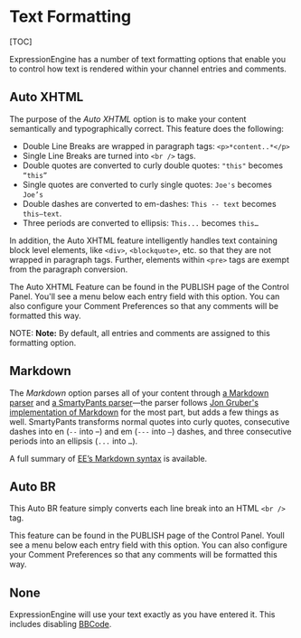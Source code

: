 <!--
    This source file is part of the open source project
    ExpressionEngine User Guide (https://github.com/ExpressionEngine/ExpressionEngine-User-Guide)

    @link      https://expressionengine.com/
    @copyright Copyright (c) 2003-2019, EllisLab Corp. (https://ellislab.com)
    @license   https://expressionengine.com/license Licensed under Apache License, Version 2.0
-->

# Text Formatting

[TOC]

ExpressionEngine has a number of text formatting options that enable you to control how text is rendered within your channel entries and comments.

## Auto XHTML

The purpose of the _Auto XHTML_ option is to make your content semantically and typographically correct. This feature does the following:

- Double Line Breaks are wrapped in paragraph tags: `<p>*content..*</p>`
- Single Line Breaks are turned into `<br />` tags.
- Double quotes are converted to curly double quotes: `"this"` becomes `“this”`
- Single quotes are converted to curly single quotes: `Joe's` becomes `Joe’s`
- Double dashes are converted to em-dashes: `This -- text` becomes `this—text`.
- Three periods are converted to ellipsis: `This...` becomes `this…`

In addition, the Auto XHTML feature intelligently handles text containing block level elements, like `<div>`, `<blockquote>`, etc. so that they are not wrapped in paragraph tags. Further, elements within `<pre>` tags are exempt from the paragraph conversion.

The Auto XHTML Feature can be found in the PUBLISH page of the Control Panel. You'll see a menu below each entry field with this option. You can also configure your Comment Preferences so that any comments will be formatted this way.

NOTE: **Note:** By default, all entries and comments are assigned to this formatting option.

## Markdown

The _Markdown_ option parses all of your content through [a Markdown parser](http://michelf.ca/projects/php-markdown/extra/) and [a SmartyPants parser](http://michelf.ca/projects/php-smartypants/)—the parser follows [Jon Gruber's implementation of Markdown](http://daringfireball.net/projects/markdown/) for the most part, but adds a few things as well. SmartyPants transforms normal quotes into curly quotes, consecutive dashes into en (`--` into –) and em (`---` into `—`) dashes, and three consecutive periods into an ellipsis (`...` into `…`).

A full summary of [EE’s Markdown syntax](general/markdown.md) is available.

## Auto BR

This Auto BR feature simply converts each line break into an HTML `<br />` tag.

This feature can be found in the PUBLISH page of the Control Panel. Youll see a menu below each entry field with this option. You can also configure your Comment Preferences so that any comments will be formatted this way.

## None

ExpressionEngine will use your text exactly as you have entered it. This includes disabling [BBCode](general/bbcode.md).
